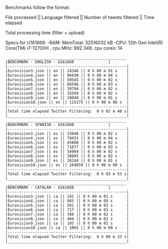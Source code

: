 Benchmarks follow the format:

File processed || Language filtered || Number of tweets filtered || Time elapsed

Total processing time (filter + upload)


Specs for U161668:
-RAM: MemTotal: 32516032 kB
-CPU: 12th Gen Intel(R) Core(TM) i7-12700H , cpu MHz: 892.349, cpu cores: 14




	 ____________________________________________________
	|BENCHMARK - ENGLISH - U161668			     |
	|----------------------------------------------------|
	|Eurovision3.json || en || 24346 || 0 h 00 m 01 s    |
	|Eurovision4.json || en || 96430 || 0 h 00 m 04 s    |
	|Eurovision5.json || en || 50545 || 0 h 00 m 02 s    |
	|Eurovision6.json || en || 66596 || 0 h 00 m 03 s    |
	|Eurovision7.json || en || 39794 || 0 h 00 m 02 s    |
	|Eurovision8.json || en || 35569 || 0 h 00 m 02 s    |
	|Eurovision9.json || en || 18048 || 0 h 00 m 01 s    |
	|Eurovision10.json || en || 115275 || 0 h 00 m 08 s  |
	|----------------------------------------------------|
	|Total time elapsed Twitter Filtering:  0 h 02 m 40 s|
	|____________________________________________________|
	 ____________________________________________________
	|BENCHMARK - SPANISH - U161668			     |
	|----------------------------------------------------|
	|Eurovision3.json || es || 23848 || 0 h 00 m 02 s    |
	|Eurovision4.json || es || 78433 || 0 h 00 m 04 s    |
	|Eurovision5.json || es || 45800 || 0 h 00 m 02 s    |
	|Eurovision6.json || es || 71677 || 0 h 00 m 03 s    |
	|Eurovision7.json || es || 54969 || 0 h 00 m 02 s    |
	|Eurovision8.json || es || 38805 || 0 h 00 m 02 s    |
	|Eurovision9.json || es || 26244 || 0 h 00 m 01 s    |
	|Eurovision10.json || es || 169659 || 0 h 00 m 09 s  |
	|----------------------------------------------------|
	|Total time elapsed Twitter Filtering:  0 h 03 m 53 s|
	|____________________________________________________|
	 ____________________________________________________
	|BENCHMARK - CATALAN - U161668			     |
	|----------------------------------------------------|
	|Eurovision3.json || ca || 242 || 0 h 00 m 01 s      |
	|Eurovision4.json || ca || 983 || 0 h 00 m 05 s      |
	|Eurovision5.json || ca || 581 || 0 h 00 m 02 s      |
	|Eurovision6.json || ca || 717 || 0 h 00 m 03 s      |
	|Eurovision7.json || ca || 398 || 0 h 00 m 02 s      |
	|Eurovision8.json || ca || 404 || 0 h 00 m 02 s      |
	|Eurovision9.json || ca || 193 || 0 h 00 m 01 s      |
	|Eurovision10.json || ca || 1065 || 0 h 00 m 09 s    |
	|----------------------------------------------------|
	|Total time elapsed Twitter Filtering:  0 h 00 m 33 s|
	|____________________________________________________|
